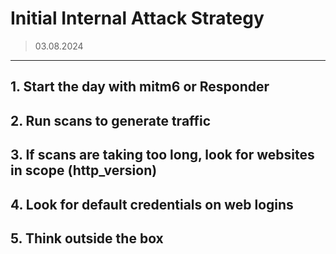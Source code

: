 # Initial Internal Attack Strategy
> 03.08.2024
---

## 1. Start the day with mitm6 or Responder

## 2. Run scans to generate traffic

## 3. If scans are taking too long, look for websites in scope (http_version)

## 4. Look for default credentials on web logins

## 5. Think outside the box